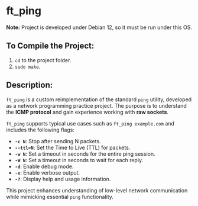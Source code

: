 # ft_ping

**Note:** Project is developed under Debian 12, so it must be run under this OS.

## To Compile the Project:

1. `cd` to the project folder.
2. `sudo make`.

## Description:

`ft_ping` is a custom reimplementation of the standard `ping` utility, developed as a network programming practice project. The purpose is to understand the **ICMP protocol** and gain experience working with **raw sockets**.

`ft_ping` supports typical use cases such as `ft_ping example.com` and includes the following flags:

- **`-c N`**: Stop after sending N packets.
- **`--ttl=N`**: Set the Time to Live (TTL) for packets.
- **`-w N`**: Set a timeout in seconds for the entire ping session.
- **`-W N`**: Set a timeout in seconds to wait for each reply.
- **`-d`**: Enable debug mode.
- **`-v`**: Enable verbose output.
- **`-?`**: Display help and usage information.

This project enhances understanding of low-level network communication while mimicking essential `ping` functionality.

